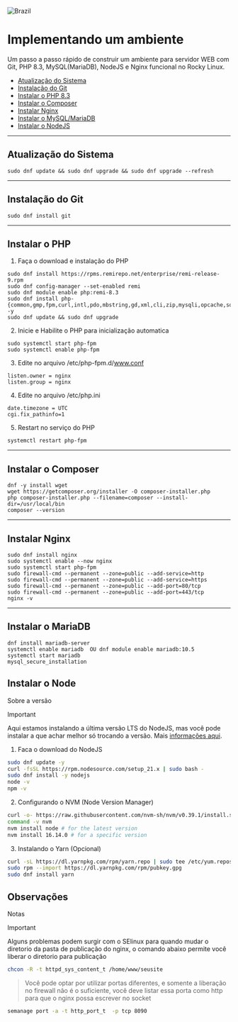 ![Brazil](https://raw.githubusercontent.com/stevenrskelton/flag-icon/master/png/16/country-4x3/br.png "Brazil")

# Implementando um ambiente 

Um passo a passo rápido de construir um ambiente para servidor WEB com Git, PHP 8.3, MySQL(MariaDB), NodeJS e Nginx funcional no Rocky Linux.

- [Atualização do Sistema](#atualização-do-sistema)
- [Instalação do Git](#instalação-do-git)
- [Instalar o PHP 8.3](#instalar-o-php)
- [Instalar o Composer](#instalar-o-composer)
- [Instalar Nginx](#instalar-nginx)
- [Instalar o MySQL/MariaDB](#instalar-o-mariadb)
- [Instalar o NodeJS](#instalar-o-node)

______
## Atualização do Sistema

```
sudo dnf update && sudo dnf upgrade && sudo dnf upgrade --refresh
```
______
## Instalação do Git

```
sudo dnf install git
```
______
## Instalar o PHP

1. Faça o download e instalação do PHP
```
sudo dnf install https://rpms.remirepo.net/enterprise/remi-release-9.rpm
sudo dnf config-manager --set-enabled remi
sudo dnf module enable php:remi-8.3
sudo dnf install php-{common,gmp,fpm,curl,intl,pdo,mbstring,gd,xml,cli,zip,mysqli,opcache,soap,json,mysqlnd} -y
sudo dnf update && sudo dnf upgrade
```

2. Inicie e Habilite o PHP para inicialização automatica
```
sudo systemctl start php-fpm
sudo systemctl enable php-fpm
```

3. Edite no arquivo /etc/php-fpm.d/www.conf
```
listen.owner = nginx
listen.group = nginx
```

4. Edite no arquivo /etc/php.ini
```
date.timezone = UTC
cgi.fix_pathinfo=1
```

5. Restart no serviço do PHP
```
systemctl restart php-fpm
```

______
## Instalar o Composer
```
dnf -y install wget
wget https://getcomposer.org/installer -O composer-installer.php
php composer-installer.php --filename=composer --install-dir=/usr/local/bin 
composer --version
```

______
## Instalar Nginx

```
sudo dnf install nginx
sudo systemctl enable --now nginx
sudo systemctl start php-fpm
sudo firewall-cmd --permanent --zone=public --add-service=http
sudo firewall-cmd --permanent --zone=public --add-service=https
sudo firewall-cmd --permanent --zone=public --add-port=80/tcp
sudo firewall-cmd --permanent --zone=public --add-port=443/tcp
nginx -v
```
______
## Instalar o MariaDB

```
dnf install mariadb-server
systemctl enable mariadb  OU dnf module enable mariadb:10.5
systemctl start mariadb
mysql_secure_installation
```

## Instalar o Node

Sobre a versão
> [!IMPORTANT]
> Aqui estamos instalando a última versão LTS do NodeJS, mas você pode instalar a que achar melhor só trocando a versão. Mais [informações aqui](https://github.com/nodesource/distributions/blob/master/README.md#debinstall).

1. Faca o download do NodeJS

```sh
sudo dnf update -y
curl -fsSL https://rpm.nodesource.com/setup_21.x | sudo bash -
sudo dnf install -y nodejs
node -v
npm -v
```

2. Configurando o NVM (Node Version Manager)

```sh
curl -o- https://raw.githubusercontent.com/nvm-sh/nvm/v0.39.1/install.sh | bash
command -v nvm
nvm install node # for the latest version
nvm install 16.14.0 # for a specific version
```

3. Instalando o Yarn (Opcional)

```sh
curl -sL https://dl.yarnpkg.com/rpm/yarn.repo | sudo tee /etc/yum.repos.d/yarn.repo
sudo rpm --import https://dl.yarnpkg.com/rpm/pubkey.gpg
sudo dnf install yarn
```

## Observações
Notas
> [!IMPORTANT]
> Alguns problemas podem surgir com o SElinux para quando mudar o diretorio da pasta de publicação do nginx, o comando abaixo permite você liberar o diretorio para publicação
```sh
chcon -R -t httpd_sys_content_t /home/www/seusite
```

>Você pode optar por utilizar portas diferentes, e somente a liberação no firewall não é o suficiente, você deve listar essa porta como http para que o nginx possa escrever no socket
```sh
semanage port -a -t http_port_t  -p tcp 8090
```
